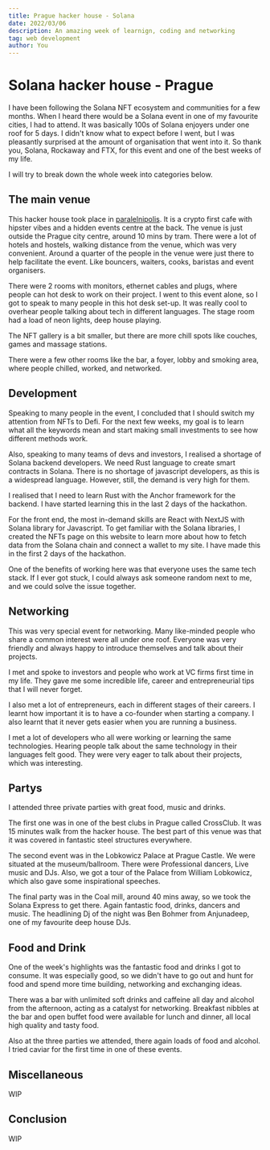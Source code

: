 ```yaml
---
title: Prague hacker house - Solana
date: 2022/03/06
description: An amazing week of learnign, coding and networking
tag: web development
author: You
---
```


# Solana hacker house - Prague

I have been following the Solana NFT ecosystem and communities for a few months. When I heard there would be a Solana event in one of my favourite cities, I had to attend. It was basically 100s of Solana enjoyers under one roof for 5 days. I didn't know what to expect before I went, but I was pleasantly surprised at the amount of organisation that went into it. So thank you, Solana, Rockaway and FTX, for this event and one of the best weeks of my life.

I will try to break down the whole week into categories below.

## The main venue

This hacker house took place in [paralelnipolis](https://www.paralelnipolis.cz/). It is a crypto first cafe with hipster vibes and a hidden events centre at the back. The venue is just outside the Prague city centre, around 10 mins by tram. There were a lot of hotels and hostels, walking distance from the venue, which was very convenient. Around a quarter of the people in the venue were just there to help facilitate the event. Like bouncers, waiters, cooks, baristas and event organisers.

There were 2 rooms with monitors, ethernet cables and plugs, where people can hot desk to work on their project.
I went to this event alone, so I got to speak to many people in this hot desk set-up. It was really cool to overhear people talking about tech in different languages. The stage room had a load of neon lights, deep house playing.

The NFT gallery is a bit smaller, but there are more chill spots like couches, games and massage stations.

There were a few other rooms like the bar, a foyer, lobby and smoking area, where people chilled, worked, and networked.

## Development

Speaking to many people in the event, I concluded that I should switch my attention from NFTs to Defi. For the next few weeks, my goal is to learn what all the keywords mean and start making small investments to see how different methods work.

Also, speaking to many teams of devs and investors, I realised a shortage of Solana backend developers. We need Rust language to create smart contracts in Solana. There is no shortage of javascript developers, as this is a widespread language. However, still, the demand is very high for them.

I realised that I need to learn Rust with the Anchor framework for the backend. I have started learning this in the last 2 days of the hackathon.

For the front end, the most in-demand skills are React with NextJS with Solana library for Javascript. To get familiar with the Solana libraries, I created the NFTs page on this website to learn more about how to fetch data from the Solana chain and connect a wallet to my site. I have made this in the first 2 days of the hackathon.

One of the benefits of working here was that everyone uses the same tech stack. If I ever got stuck, I could always ask someone random next to me, and we could solve the issue together.

## Networking

This was very special event for networking. Many like-minded people who share a common interest were all under one roof.
Everyone was very friendly and always happy to introduce themselves and talk about their projects.

I met and spoke to investors and people who work at VC firms first time in my life. They gave me some incredible life, career and entrepreneurial tips that I will never forget.

I also met a lot of entrepreneurs, each in different stages of their careers. I learnt how important it is to have a co-founder when starting a company. I also learnt that it never gets easier when you are running a business.

I met a lot of developers who all were working or learning the same technologies. Hearing people talk about the same technology in their languages felt good. They were very eager to talk about their projects, which was interesting.

## Partys

I attended three private parties with great food, music and drinks.

The first one was in one of the best clubs in Prague called CrossClub. It was 15 minutes walk from the hacker house. The best part of this venue was that it was covered in fantastic steel structures everywhere.

The second event was in the Lobkowicz Palace at Prague Castle. We were situated at the museum/ballroom. There were Professional dancers, Live music and DJs. Also, we got a tour of the Palace from William Lobkowicz, which also gave some inspirational speeches.

The final party was in the Coal mill, around 40 mins away, so we took the Solana Express to get there. Again fantastic food, drinks, dancers and music. The headlining Dj of the night was Ben Bohmer from Anjunadeep, one of my favourite deep house DJs.

## Food and Drink

One of the week's highlights was the fantastic food and drinks I got to consume. It was especially good, so we didn't have to go out and hunt for food and spend more time building, networking and exchanging ideas.

There was a bar with unlimited soft drinks and caffeine all day and alcohol from the afternoon, acting as a catalyst for networking.
Breakfast nibbles at the bar and open buffet food were available for lunch and dinner, all local high quality and tasty food.

Also at the three parties we attended, there again loads of food and alcohol. I tried caviar for the first time in one of these events.

## Miscellaneous

WIP

## Conclusion

WIP
